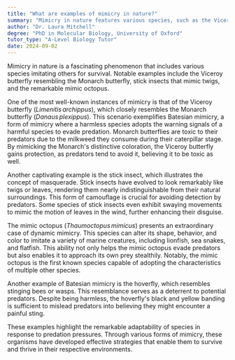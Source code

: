 ```yaml
---
title: "What are examples of mimicry in nature?"
summary: "Mimicry in nature features various species, such as the Viceroy butterfly imitating the Monarch, stick insects resembling twigs, and the mimic octopus, enhancing survival through deception."
author: "Dr. Laura Mitchell"
degree: "PhD in Molecular Biology, University of Oxford"
tutor_type: "A-Level Biology Tutor"
date: 2024-09-02
---
```


Mimicry in nature is a fascinating phenomenon that includes various species imitating others for survival. Notable examples include the Viceroy butterfly resembling the Monarch butterfly, stick insects that mimic twigs, and the remarkable mimic octopus.

One of the most well-known instances of mimicry is that of the Viceroy butterfly ($Limenitis \, archippus$), which closely resembles the Monarch butterfly ($Danaus \, plexippus$). This scenario exemplifies Batesian mimicry, a form of mimicry where a harmless species adopts the warning signals of a harmful species to evade predation. Monarch butterflies are toxic to their predators due to the milkweed they consume during their caterpillar stage. By mimicking the Monarch's distinctive coloration, the Viceroy butterfly gains protection, as predators tend to avoid it, believing it to be toxic as well.

Another captivating example is the stick insect, which illustrates the concept of masquerade. Stick insects have evolved to look remarkably like twigs or leaves, rendering them nearly indistinguishable from their natural surroundings. This form of camouflage is crucial for avoiding detection by predators. Some species of stick insects even exhibit swaying movements to mimic the motion of leaves in the wind, further enhancing their disguise.

The mimic octopus ($Thaumoctopus \, mimicus$) presents an extraordinary case of dynamic mimicry. This species can alter its shape, behavior, and color to imitate a variety of marine creatures, including lionfish, sea snakes, and flatfish. This ability not only helps the mimic octopus evade predators but also enables it to approach its own prey stealthily. Notably, the mimic octopus is the first known species capable of adopting the characteristics of multiple other species.

Another example of Batesian mimicry is the hoverfly, which resembles stinging bees or wasps. This resemblance serves as a deterrent to potential predators. Despite being harmless, the hoverfly's black and yellow banding is sufficient to mislead predators into believing they might encounter a painful sting.

These examples highlight the remarkable adaptability of species in response to predation pressures. Through various forms of mimicry, these organisms have developed effective strategies that enable them to survive and thrive in their respective environments.
    